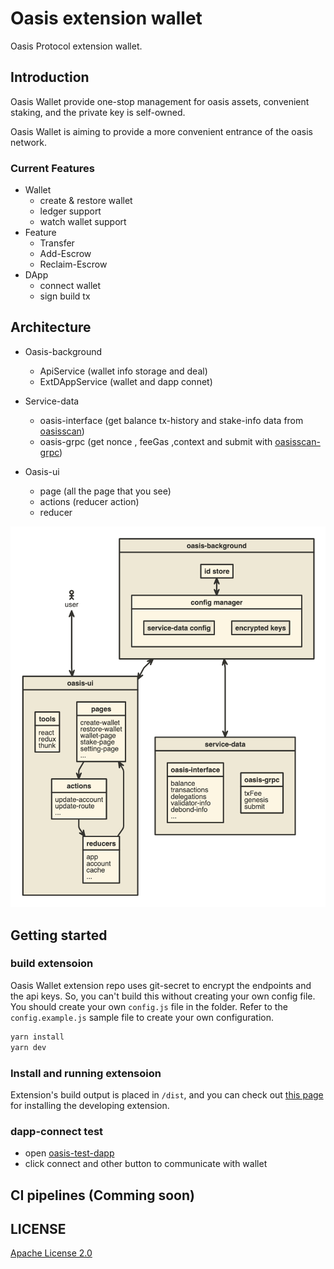 # Oasis extension wallet

Oasis Protocol extension wallet.

## Introduction

Oasis Wallet provide one-stop management for oasis assets, convenient staking, and the private key is self-owned.


Oasis Wallet is aiming to provide a more convenient entrance of the oasis network.

### Current Features

- Wallet
    - create & restore wallet
    - ledger support
    - watch wallet support
- Feature
    - Transfer
    - Add-Escrow
    - Reclaim-Escrow
- DApp
    - connect wallet
    - sign build tx

## Architecture

- Oasis-background
    - ApiService  (wallet info storage and deal)
    - ExtDAppService (wallet and dapp connet)

- Service-data
    - oasis-interface (get balance tx-history and stake-info data from [oasisscan](https://api.oasisscan.com/mainnet))
    - oasis-grpc (get nonce , feeGas ,context and submit with [oasisscan-grpc](https://grpc-mainnet.oasisscan.com))


- Oasis-ui
    - page (all the page that you see)
    - actions (reducer action)
    - reducer


[![Architecture Diagram](./docs/oasis-nomnoml.png)][1]




## Getting started

### build extensoion

Oasis Wallet extension repo uses git-secret to encrypt the endpoints and the api keys. So, you can't build this without creating your own config file. You should create your own `config.js` file in the folder. Refer to the `config.example.js` sample file to create your own configuration.

```sh
yarn install
yarn dev
```

### Install and running extensoion

Extension's build output is placed in `/dist`, and you can check out [this page](https://developer.chrome.com/extensions/getstarted) for installing the developing extension.


### dapp-connect test

* open [oasis-test-dapp](https://bitcat365.github.io/oasis-test-dapp)
* click connect and other button to communicate with wallet

## CI pipelines (Comming soon)

## LICENSE

[Apache License 2.0](LICENSE)

[1]:https://www.nomnoml.com/#view/%5B%3Cactor%3Euser%5D%0A%0A%5Boasis-ui%7C%0A%20%20%20%5Btools%7C%0A%20%20%20%20%20react%0A%20%20%20%20%20redux%0A%20%20%20%20%20thunk%0A%20%20%20%5D%0A%20%20%20%5Bpages%7C%0A%20%20%20%20%20create-wallet%0A%20%20%20%20%20restore-wallet%0A%20%20%20%20%20wallet-page%0A%20%20%20%20%20stake-page%0A%20%20%20%20%20setting-page%0A%20%20%20%20%20...%0A%20%20%20%5D%0A%20%20%20%5Breducers%7C%0A%20%20%20%20%20app%0A%20%20%20%20%20account%0A%20%20%20%20%20cache%0A%20%20%20%20%20...%0A%20%20%20%5D%0A%20%20%20%5Bactions%7C%0A%20%20%20%20%20update-account%0A%20%20%20%20%20update-route%0A%20%20%20%20%20...%0A%20%20%20%5D%0A%20%20%20%5Bpages%5D%3A-%3E%5Bactions%5D%0A%20%20%20%5Bactions%5D%3A-%3E%5Breducers%5D%0A%20%20%20%5Breducers%5D%3A-%3E%5Bpages%5D%0A%5D%0A%5Buser%5D%3C-%3E%5Boasis-ui%5D%0A%0A%0A%5Boasis-background%7C%0A%20%20%0A%20%20%5Bid%20store%5D%0A%20%20%0A%20%20%5Bconfig%20manager%7C%0A%20%20%20%20%5Bservice-data%20config%5D%0A%20%20%20%20%5Bencrypted%20keys%5D%0A%20%20%5D%0A%20%20%0A%20%20%5Bid%20store%5D%3C-%3E%5Bconfig%20manager%5D%0A%5D%0A%0A%5Bservice-data%20%7C%0A%20%20%5Boasis-interface%20%7C%0A%20%20%20%20balance%0A%20%20%20%09transactions%0A%20%20%20%20delegations%0A%20%20%20%09validator-info%0A%20%20%20%20debond-info%0A%20%20%20%20...%0A%20%20%5D%0A%20%20%5Boasis-grpc%20%7C%0A%20%20%09txFee%0A%20%20%20%20genesis%0A%20%20%20%20submit%0A%20%20%5D%0A%5D%0A%0A%5Boasis-background%5D%3C-%3E%5Boasis-ui%5D%0A%5Boasis-background%5D%3C-%3E%5Bservice-data%5D%0A
